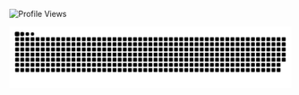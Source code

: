 ![Profile Views](https://komarev.com/ghpvc/?username=LateFR&color=blue)

<picture>
  <source media="(prefers-color-scheme: dark)" srcset="https://raw.githubusercontent.com/LateFR/LateFR/output/github-snake-dark.svg" />
  <source media="(prefers-color-scheme: light)" srcset="https://raw.githubusercontent.com/LateFR/LateFR/output/github-snake.svg" />
  <img alt="github-snake" src="https://raw.githubusercontent.com/LateFR/LateFR/output/github-snake.svg" />
</picture>
